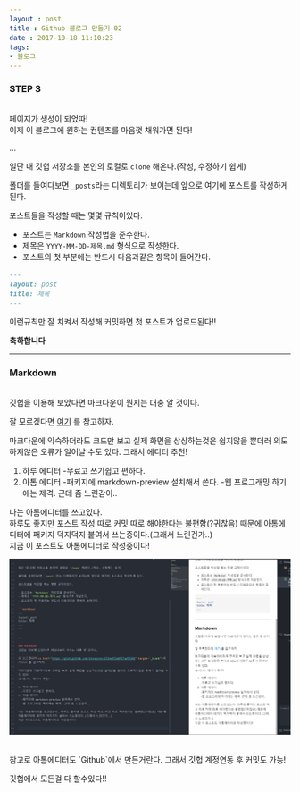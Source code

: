 ```yaml
---
layout : post
title : Github 블로그 만들기-02
date : 2017-10-18 11:10:23
tags:
- 블로그
---
```


### STEP 3
<br>
페이지가 생성이 되었따!<br>
이제 이 블로그에 원하는 컨텐츠를 마음껏 채워가면 된다!

...

일단 내 깃헙 저장소를 본인의 로컬로 `clone` 해온다.(작성, 수정하기 쉽게)

폴더를 들여다보면 `_posts`라는 디렉토리가 보이는데 앞으로 여기에 포스트를 작성하게 된다.

포스트들을 작성할 때는 몇몇 규칙이있다.

- 포스트는 `Markdown` 작성법을 준수한다.
- 제목은 `YYYY-MM-DD-제목.md` 형식으로 작성한다.
- 포스트의 첫 부분에는 반드시 다음과같은 항목이 들어간다.

```markdown
---
layout: post
title: 제목
---
```
이런규칙만 잘 치켜서 작성해 커밋하면 첫 포스트가 업로드된다!!

**축하합니다**

---

### Markdown
<br>
깃헙을 이용해 보았다면 마크다운이 뭔지는 대충 알 것이다.

잘 모르겠다면 <a href="https://gist.github.com/ihoneymon/652be052a0727ad59601" target="_blank">여기</a> 를 참고하자.

마크다운에 익숙하더라도 코드만 보고 실제 화면을 상상하는것은 쉽지않을 뿐더러 의도하지않은 오류가 일어날 수도 있다.
그래서 에디터 추천!

1. 하루 에디터
  -무료고 쓰기쉽고 편하다.
2. 아톰 에디터
  -패키지에 markdown-preview 설치해서 쓴다.
  -웹 프로그래밍 하기에는 제격. 근데 좀 느린감이..

나는 아톰에디터를 쓰고있다.<br>하루도 좋지만 포스트 작성 따로 커밋 따로 해야한다는 불편함(?귀찮음) 때문에 아톰에디터에 패키지 덕지덕지 붙여서 쓰는중이다.(그래서 느린건가..)<br>
지금 이 포스트도 아톰에디터로 작성중이다!<br>

![Cap 2017-10-18 10-32-30-846](https://github.com/Cozy-Ho/Cozy-Ho.github.io/blob/master/images/Cap%202017-10-18%2010-32-30-846.png?raw=true)

<br>
참고로 아톰에디터도 `Github`에서 만든거란다. 그래서 깃헙 계정연동 후 커밋도 가능!

깃헙에서 모든걸 다 할수있다!!
